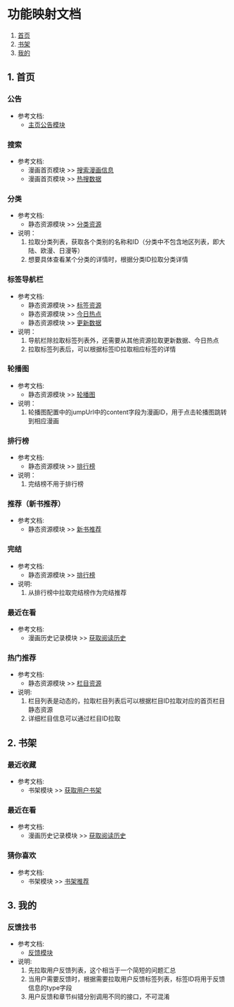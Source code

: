 # 功能映射文档
1. [首页](#1-首页)
2. [书架](#2-书架)
3. [我的](#3-我的)

## 1. 首页

### 公告
- 参考文档:
  - [主页公告模块](../home_page/README.md)

### 搜索
- 参考文档:
  - 漫画首页模块 >> [搜索漫画信息](../cartoon/README.md#3-搜索漫画信息)
  - 漫画首页模块 >> [热搜数据](../static/README.md#7-拉取热门发现)

### 分类
- 参考文档:
  - 静态资源模块 >> [分类资源](../static/README.md#分类资源)
- 说明：
  1. 拉取分类列表，获取各个类别的名称和ID（分类中不包含地区列表，即大陆、欧漫、日漫等）
  2. 想要具体查看某个分类的详情时，根据分类ID拉取分类详情

### 标签导航栏
- 参考文档:
  - 静态资源模块 >> [标签资源](../static/README.md#标签资源)
  - 静态资源模块 >> [今日热点](../static/README.md#1-拉取今日热点)
  - 静态资源模块 >> [更新数据](../static/README.md#8-拉取更新数据)
- 说明：
  1. 导航栏除拉取标签列表外，还需要从其他资源拉取更新数据、今日热点
  2. 拉取标签列表后，可以根据标签ID拉取相应标签的详情

### 轮播图
- 参考文档:
  - 静态资源模块 >> [轮播图](../static/README.md#2-拉取轮播图)
- 说明：
  1. 轮播图配置中的jumpUrl中的content字段为漫画ID，用于点击轮播图跳转到相应漫画

### 排行榜
- 参考文档:
  - 静态资源模块 >> [排行榜](../static/README.md#5-拉取排行榜)
- 说明：
  1. 完结榜不用于排行榜

### 推荐（新书推荐）
- 参考文档:
  - 静态资源模块 >> [新书推荐](../static/README.md#4-拉取新书推荐)

### 完结
- 参考文档:
  - 静态资源模块 >> [排行榜](../static/README.md#5-拉取排行榜)
- 说明:
  1. 从排行榜中拉取完结榜作为完结推荐

### 最近在看
- 参考文档:
  - 漫画历史记录模块 >> [获取阅读历史](../cartoon_history/README.md#2-获取阅读历史)

### 热门推荐
- 参考文档:
  - 静态资源模块 >> [栏目资源](../static/README.md#栏目资源)
- 说明:
  1. 栏目列表是动态的，拉取栏目列表后可以根据栏目ID拉取对应的首页栏目静态资源
  2. 详细栏目信息可以通过栏目ID拉取

## 2. 书架

### 最近收藏
- 参考文档:
  - 书架模块 >> [获取用户书架](../cartoonshelf/README.md#4-获取用户书架)

### 最近在看
- 参考文档:
  - 漫画历史记录模块 >> [获取阅读历史](../cartoon_history/README.md#2-获取阅读历史)

### 猜你喜欢
- 参考文档:
  - 书架模块 >> [书架推荐](../cartoonshelf/README.md#6-书架推荐)

## 3. 我的

### 反馈找书
- 参考文档:
  - [反馈模块](../feedback/README.md)
- 说明:
  1. 先拉取用户反馈列表，这个相当于一个简短的问题汇总
  2. 当用户需要反馈时，根据需要拉取用户反馈标签列表，标签ID将用于反馈信息的type字段
  3. 用户反馈和章节纠错分别调用不同的接口，不可混淆